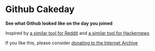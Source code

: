 Github Cakeday
======

**See what Github looked like on the day you joined**

Inspired by [a similar tool for Reddit](http://i.puthtml.com/revgeorge/cakeday) and [a similar tool for Hackernews](http://bemmu.github.io/hncakeday/)

If you like this, please consider [donating to the Internet Archive](https://archive.org/donate/index.php)
